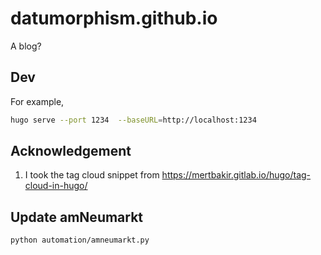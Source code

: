 # datumorphism.github.io

A blog?

## Dev

For example,

```bash
hugo serve --port 1234  --baseURL=http://localhost:1234
```

## Acknowledgement

1. I took the tag cloud snippet from https://mertbakir.gitlab.io/hugo/tag-cloud-in-hugo/


## Update amNeumarkt

```
python automation/amneumarkt.py
```